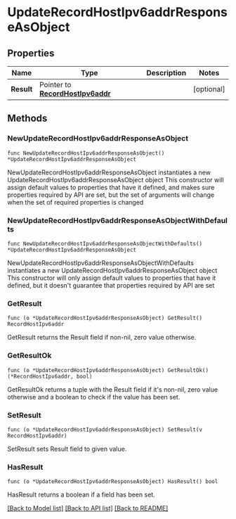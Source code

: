 # UpdateRecordHostIpv6addrResponseAsObject

## Properties

Name | Type | Description | Notes
------------ | ------------- | ------------- | -------------
**Result** | Pointer to [**RecordHostIpv6addr**](RecordHostIpv6addr.md) |  | [optional] 

## Methods

### NewUpdateRecordHostIpv6addrResponseAsObject

`func NewUpdateRecordHostIpv6addrResponseAsObject() *UpdateRecordHostIpv6addrResponseAsObject`

NewUpdateRecordHostIpv6addrResponseAsObject instantiates a new UpdateRecordHostIpv6addrResponseAsObject object
This constructor will assign default values to properties that have it defined,
and makes sure properties required by API are set, but the set of arguments
will change when the set of required properties is changed

### NewUpdateRecordHostIpv6addrResponseAsObjectWithDefaults

`func NewUpdateRecordHostIpv6addrResponseAsObjectWithDefaults() *UpdateRecordHostIpv6addrResponseAsObject`

NewUpdateRecordHostIpv6addrResponseAsObjectWithDefaults instantiates a new UpdateRecordHostIpv6addrResponseAsObject object
This constructor will only assign default values to properties that have it defined,
but it doesn't guarantee that properties required by API are set

### GetResult

`func (o *UpdateRecordHostIpv6addrResponseAsObject) GetResult() RecordHostIpv6addr`

GetResult returns the Result field if non-nil, zero value otherwise.

### GetResultOk

`func (o *UpdateRecordHostIpv6addrResponseAsObject) GetResultOk() (*RecordHostIpv6addr, bool)`

GetResultOk returns a tuple with the Result field if it's non-nil, zero value otherwise
and a boolean to check if the value has been set.

### SetResult

`func (o *UpdateRecordHostIpv6addrResponseAsObject) SetResult(v RecordHostIpv6addr)`

SetResult sets Result field to given value.

### HasResult

`func (o *UpdateRecordHostIpv6addrResponseAsObject) HasResult() bool`

HasResult returns a boolean if a field has been set.


[[Back to Model list]](../README.md#documentation-for-models) [[Back to API list]](../README.md#documentation-for-api-endpoints) [[Back to README]](../README.md)


